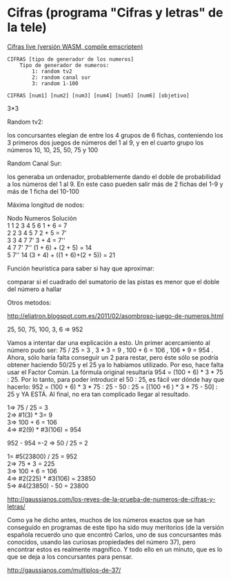 # Cifras (programa \"Cifras y letras\" de la tele)
<a href='https://bugbit.github.io/cifras/' target='_blank'>Cifras live (versión WASM, compile emscripten)</a>

	CIFRAS [tipo de generador de los numeros]
		Tipo de generador de numeros:
			1: random tv2
			2: random canal sur
			3: random 1-100

	CIFRAS [num1] [num2] [num3] [num4] [num5] [num6] [objetivo]

3*3

Random tv2:

los concursantes elegían de entre los 4 grupos de 6 fichas, conteniendo los 3 primeros dos juegos de números del 1 al 9, y en el cuarto grupo los números 10, 10, 25, 50, 75 y 100

Random Canal Sur:

 los generaba un ordenador, probablemente dando el doble de probabilidad a los números del 1 al 9. En este caso pueden salir más de 2 fichas del 1-9 y más de 1 ficha del 10-100

Máxima longitud de nodos:

Nodo	Numeros		Solución<br>
1	1 2 3 4 5 6	1 + 6 = 7<br>
2	2 3 4 5 7	2 + 5 = 7'<br>
3	3 4 7 7'	3 + 4 = 7''<br>
4	7 7' 7''	(1 + 6) + (2 + 5) = 14<br>
5	7'' 14		(3 + 4) + ((1 + 6)+(2 + 5)) = 21<br>

Función heuristica para saber si hay que aproximar:

comparar si el cuadrado del sumatorio de las pistas es menor que el doble del número a hallar

Otros metodos:

http://eliatron.blogspot.com.es/2011/02/asombroso-juego-de-numeros.html

25, 50, 75, 100, 3, 6 => 952

Vamos a intentar dar una explicación a esto. Un primer acercamiento al número pudo ser: 
  75 / 25 = 3 , 3 * 3 = 9 , 100 + 6 = 106 , 106 * 9 = 954 .
Ahora, sólo haría falta conseguir un 2 para restar, pero éste sólo se podría obtener haciendo 50/25 y el 25 ya lo habíamos utilizado. 
Por eso, hace falta usar el Factor Común. 
La fórmula original resultaría 954 = (100 + 6) * 3 * 75 : 25. Por lo tanto, para poder introducir el 50 : 25, es fácil ver dónde hay que hacerlo: 
	952 = (100 + 6) * 3 * 75 : 25 - 50 : 25 = [(100 +6 ) * 3 * 75 - 50] : 25 y YA ESTÁ. Al final, no era tan complicado llegar al resultado.

1=> 75 / 25 = 3<br>
2=> #1(3) * 3= 9<br>
3=> 100 + 6 = 106<br>
4=> #2(9) * #3(106) = 954<br>

952 - 954 =-2 => 50 / 25 = 2<br>

1= #5(23800) / 25 = 952<br>
2=> 75 * 3 = 225<br>
3=> 100 + 6 = 106<br>
4=> #2(225) * #3(106) = 23850<br>
5=> #4(23850) - 50 = 23800<br>


http://gaussianos.com/los-reyes-de-la-prueba-de-numeros-de-cifras-y-letras/

Como ya he dicho antes, muchos de los números exactos que se han conseguido en programas de este tipo ha sido muy meritorios (de la versión española recuerdo uno que encontró Carlos, uno de sus concursantes más conocidos, usando las curiosas propiedades del número 37), pero encontrar estos es realmente magnífico. Y todo ello en un minuto, que es lo que se deja a los concursantes para pensar.

http://gaussianos.com/multiplos-de-37/
